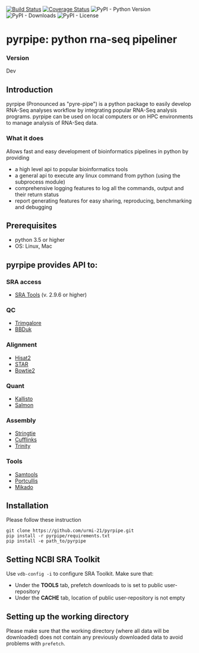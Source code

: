 [![Build Status](https://travis-ci.org/urmi-21/pyrpipe.svg?branch=master)](https://travis-ci.org/urmi-21/pyrpipe)
[![Coverage Status](https://coveralls.io/repos/github/urmi-21/pyrpipe/badge.svg?branch=master)](https://coveralls.io/github/urmi-21/pyrpipe?branch=master)
![PyPI - Python Version](https://img.shields.io/pypi/pyversions/pyrpipe)
![PyPI - Downloads](https://img.shields.io/pypi/dd/pyrpipe)
![PyPI - License](https://img.shields.io/pypi/l/pyrpipe)

# pyrpipe: python rna-seq pipeliner

### Version
Dev

## Introduction
pyrpipe (Pronounced as "pyre-pipe") is a python package to easily develop RNA-Seq analyses workflow by integrating popular RNA-Seq analysis programs.
pyrpipe can be used on local computers or on HPC environments to manage analysis of RNA-Seq data.

### What it does
Allows fast and easy development of bioinformatics pipelines in python by providing 
* a high level api to popular bioinformatics tools
* a general api to execute any linux command from python (using the subprocess module)
* comprehensive logging features to log all the commands, output and their return status
* report generating features for easy sharing, reproducing, benchmarking and debugging


## Prerequisites
* python 3.5 or higher
* OS: Linux, Mac

## pyrpipe provides API to:
### SRA access
* [SRA Tools](https://github.com/ncbi/sra-tools) (v. 2.9.6 or higher)

### QC
* [Trimgalore](https://github.com/FelixKrueger/TrimGalore)
* [BBDuk](https://jgi.doe.gov/data-and-tools/bbtools/bb-tools-user-guide/bbduk-guide/)

### Alignment
* [Hisat2](https://ccb.jhu.edu/software/hisat2/index.shtml)
* [STAR](https://github.com/alexdobin/STAR)
* [Bowtie2](http://bowtie-bio.sourceforge.net/bowtie2/index.shtml)

### Quant
* [Kallisto](https://pachterlab.github.io/kallisto/)
* [Salmon](https://combine-lab.github.io/salmon/)

### Assembly
* [Stringtie](https://github.com/gpertea/stringtie)
* [Cufflinks](http://cole-trapnell-lab.github.io/cufflinks/)
* [Trinity](https://github.com/trinityrnaseq/trinityrnaseq/wiki)

### Tools
* [Samtools](https://github.com/samtools/samtools)
* [Portcullis](https://github.com/maplesond/portcullis)
* [Mikado](https://github.com/EI-CoreBioinformatics/mikado)





## Installation
Please follow these instruction 
```
git clone https://github.com/urmi-21/pyrpipe.git
pip install -r pyrpipe/requirements.txt
pip install -e path_to/pyrpipe
```

## Setting NCBI SRA Toolkit
Use  ```vdb-config -i``` to configure SRA Toolkit. Make sure that:
* Under the **TOOLS** tab, prefetch downloads to is set to public user-repository
* Under the **CACHE** tab, location of public user-repository is not empty

## Setting up the working directory
Please make sure that the working directory (where all data will be downloaded) does not contain any previously downloaded data to avoid problems with ```prefetch```.